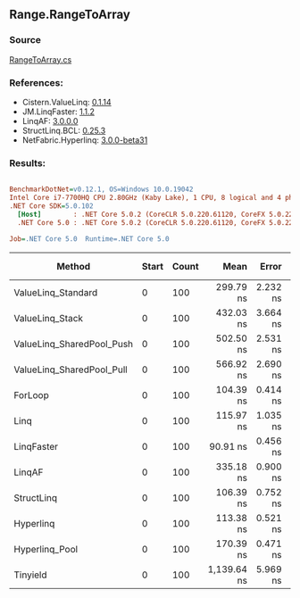 ﻿## Range.RangeToArray

### Source
[RangeToArray.cs](../LinqBenchmarks/Range/RangeToArray.cs)

### References:
- Cistern.ValueLinq: [0.1.14](https://www.nuget.org/packages/Cistern.ValueLinq/0.1.14)
- JM.LinqFaster: [1.1.2](https://www.nuget.org/packages/JM.LinqFaster/1.1.2)
- LinqAF: [3.0.0.0](https://www.nuget.org/packages/LinqAF/3.0.0.0)
- StructLinq.BCL: [0.25.3](https://www.nuget.org/packages/StructLinq.BCL/0.25.3)
- NetFabric.Hyperlinq: [3.0.0-beta31](https://www.nuget.org/packages/NetFabric.Hyperlinq/3.0.0-beta31)

### Results:
``` ini

BenchmarkDotNet=v0.12.1, OS=Windows 10.0.19042
Intel Core i7-7700HQ CPU 2.80GHz (Kaby Lake), 1 CPU, 8 logical and 4 physical cores
.NET Core SDK=5.0.102
  [Host]        : .NET Core 5.0.2 (CoreCLR 5.0.220.61120, CoreFX 5.0.220.61120), X64 RyuJIT
  .NET Core 5.0 : .NET Core 5.0.2 (CoreCLR 5.0.220.61120, CoreFX 5.0.220.61120), X64 RyuJIT

Job=.NET Core 5.0  Runtime=.NET Core 5.0  

```
|                    Method | Start | Count |        Mean |    Error |   StdDev | Ratio | RatioSD |  Gen 0 | Gen 1 | Gen 2 | Allocated |
|-------------------------- |------ |------ |------------:|---------:|---------:|------:|--------:|-------:|------:|------:|----------:|
|        ValueLinq_Standard |     0 |   100 |   299.79 ns | 2.232 ns | 2.087 ns |  2.87 |    0.02 | 0.1349 |     - |     - |     424 B |
|           ValueLinq_Stack |     0 |   100 |   432.03 ns | 3.664 ns | 2.860 ns |  4.14 |    0.04 | 0.2112 |     - |     - |     664 B |
| ValueLinq_SharedPool_Push |     0 |   100 |   502.50 ns | 2.531 ns | 2.244 ns |  4.81 |    0.03 | 0.1345 |     - |     - |     424 B |
| ValueLinq_SharedPool_Pull |     0 |   100 |   566.92 ns | 2.690 ns | 2.246 ns |  5.43 |    0.03 | 0.1345 |     - |     - |     424 B |
|                   ForLoop |     0 |   100 |   104.39 ns | 0.414 ns | 0.387 ns |  1.00 |    0.00 | 0.1351 |     - |     - |     424 B |
|                      Linq |     0 |   100 |   115.97 ns | 1.035 ns | 0.918 ns |  1.11 |    0.01 | 0.1478 |     - |     - |     464 B |
|                LinqFaster |     0 |   100 |    90.91 ns | 0.456 ns | 0.426 ns |  0.87 |    0.01 | 0.1351 |     - |     - |     424 B |
|                    LinqAF |     0 |   100 |   335.18 ns | 0.900 ns | 0.841 ns |  3.21 |    0.01 | 0.1349 |     - |     - |     424 B |
|                StructLinq |     0 |   100 |   106.39 ns | 0.752 ns | 0.704 ns |  1.02 |    0.01 | 0.1351 |     - |     - |     424 B |
|                 Hyperlinq |     0 |   100 |   113.38 ns | 0.521 ns | 0.487 ns |  1.09 |    0.01 | 0.1351 |     - |     - |     424 B |
|            Hyperlinq_Pool |     0 |   100 |   170.39 ns | 0.471 ns | 0.441 ns |  1.63 |    0.01 | 0.0176 |     - |     - |      56 B |
|                  Tinyield |     0 |   100 | 1,139.64 ns | 5.969 ns | 5.583 ns | 10.92 |    0.06 | 0.5722 |     - |     - |    1800 B |
